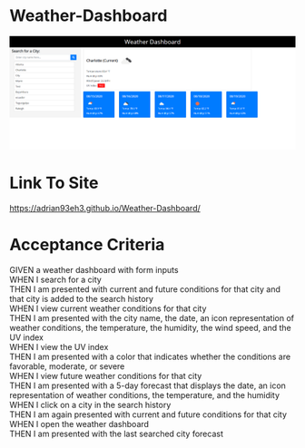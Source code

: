 # Weather-Dashboard
<img src="./images/screenshot.png" alt="image_of_deployed_site">

# Link To Site
https://adrian93eh3.github.io/Weather-Dashboard/

# Acceptance Criteria
GIVEN a weather dashboard with form inputs <br>
WHEN I search for a city <br>
THEN I am presented with current and future conditions for that city and that city is added to the search history <br>
WHEN I view current weather conditions for that city <br>
THEN I am presented with the city name, the date, an icon representation of weather conditions, the temperature, the humidity, the wind speed, and the UV index <br>
WHEN I view the UV index <br>
THEN I am presented with a color that indicates whether the conditions are favorable, moderate, or severe <br>
WHEN I view future weather conditions for that city <br>
THEN I am presented with a 5-day forecast that displays the date, an icon representation of weather conditions, the temperature, and the humidity <br>
WHEN I click on a city in the search history <br>
THEN I am again presented with current and future conditions for that city <br>
WHEN I open the weather dashboard <br>
THEN I am presented with the last searched city forecast